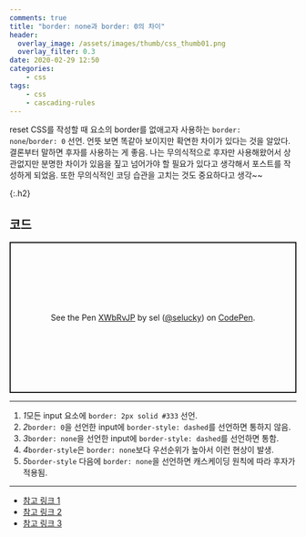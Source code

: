 ```yaml
---
comments: true
title: "border: none과 border: 0의 차이"
header:
  overlay_image: /assets/images/thumb/css_thumb01.png
  overlay_filter: 0.3
date: 2020-02-29 12:50
categories:
    - css
tags:
    - css
    - cascading-rules
---
```

reset CSS를 작성할 때 요소의 border를 없애고자 사용하는 <code>border: none</code>/<code>border: 0</code> 선언. 언뜻 보면 똑같아 보이지만 확연한 차이가 있다는 것을 알았다. 결론부터 말하면 후자를 사용하는 게 좋음. 나는 무의식적으로 후자만 사용해왔어서 상관없지만 분명한 차이가 있음을 짚고 넘어가야 할 필요가 있다고 생각해서 포스트를 작성하게 되었음. 또한 무의식적인 코딩 습관을 고치는 것도 중요하다고 생각~~

{:.h2}
## <span>코드</span>

<p class="codepen" data-height="265" data-theme-id="default" data-default-tab="css,result" data-user="selucky" data-slug-hash="XWbRvJP" style="height: 265px; box-sizing: border-box; display: flex; align-items: center; justify-content: center; border: 2px solid; margin: 1em 0; padding: 1em;" data-pen-title="XWbRvJP">
  <span>See the Pen <a href="https://codepen.io/selucky/pen/XWbRvJP">
  XWbRvJP</a> by sel (<a href="https://codepen.io/selucky">@selucky</a>)
  on <a href="https://codepen.io">CodePen</a>.</span>
</p>
<script async src="https://static.codepen.io/assets/embed/ei.js"></script>

<hr>

<div class="cont-box type1">
  <ol class="bu-list--num type3">
    <li><em class="num">1</em>모든 input 요소에 <code>border: 2px solid #333</code> 선언.</li>
    <li><em class="num">2</em><code>border: 0</code>을 선언한 input에 <code>border-style: dashed</code>를 선언하면 통하지 않음.</li>
    <li><em class="num">3</em><code>border: none</code>을 선언한 input에 <code>border-style: dashed</code>를 선언하면 통함.</li>
    <li><em class="num">4</em><code>border-style</code>은 <code>border: none</code>보다 우선순위가 높아서 이런 현상이 발생.</li>
    <li><em class="num">5</em><code>border-style</code> 다음에 <code>border: none</code>을 선언하면 캐스케이딩 원칙에 따라 후자가 적용됨.</li>
  </ol>

  <hr>

  <ul>
    <li>
      <a href="https://stackoverflow.com/questions/2922909/should-i-use-border-none-or-border-0" target="_blank" title="새창열림" class="bu-link4">참고 링크 1</a>
    </li>
    <li>
      <a href="https://codepen.io/denilsonsa/pen/LkdHh?editors=110" target="_blank" title="새창열림" class="bu-link4">참고 링크 2</a>
    </li>
    <li>
      <a href="https://trend21c.tistory.com/287" target="_blank" title="새창열림" class="bu-link4">참고 링크 3</a>
    </li>
  </ul>
</div>